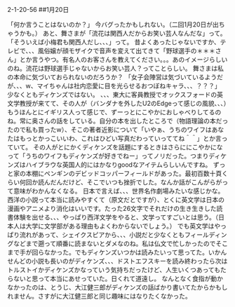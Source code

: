 2-1-20-56
##1月20日
<!-- 56 -->
 「何か言うことはないのか？」
 今バグったかもしれない。（二回1月20日が出ちゃうかも。）
 あと、舞さまが「流花は関西人だからお笑い芸人なんだな」って。「そういえば小梅君も関西人だし、、、」って。
 昔よくあったじゃないですか、テレビで、、、風俗嬢が顔モザイクで音声を変えて出てきて「野球選手の＊＊＊さん」とか言うやつ。有名人のお客さんを教えてください。。。あのイメージらしいのね。流花は野球選手じゃないからお笑い芸人？ってことらしい。
 舞さまは私の本命に気づいておられないのだろうか？
 「女子会陣営は気づいているようだが、、、w、マイちゃんは社内恋愛に目を光らせるおつぼねキャラ、、、？？？」
 少なくともディケンズではない。
 、、、東大に客員教授でオックスフォードの英文学教授が来てて、その人が（バンダナを外したU2のEdgeって感じの風貌、、、）もうほんとにイギリス人って感じで、ずーっとにこやかにおしゃべりしてるのね。常に奥さんの話をしている。自分の本を出したところで（物語理論の本だったので私も買ったw）、そこの著者近影について「いやぁ、うちのワイフはあなたはもっとかっこいいわ、これはひどい写真だわっていっててね＾＾」とか言っていて。
 その人がとにかくディケンズを話題にするときはさらににこやかになって「うちのワイフもディケンズが好きでねー」ってノリだった。つまりディケンズはハイブラウな英国人的にはかなりgoodなアイテムらしいんですね。
 ずっと家の本棚にペンギンのデビッドコッパーフィールドがあった。最初百数十頁くらい何回か読んだんだけど、そこでいつも挫折でした。なんか話がこんがらがって意味がわかんなくなる。
 日本で言えば、、、世界名作劇場みたいな感じかな。西洋の小説って本当に読みやすくて（原文だとですが）、とくに英文学は日本の漫画やアニメより消化はいいです。たった26文字でそれだけの生き生きした読書体験を出せる、、、やっぱり西洋文学をやると、文学ってすごいとは思う。（日本人は大学に文学部がある理由もよくわからないでしょう。）
 でも英文学はやっぱり流れがあって、シェイクスピアから、、、小説だと少なくともフィールディングなどまで遡って順番に読まないとダメなのね。私は仏文で忙しかったのでそこまで手が回らなかった。でもディケンズいつかは読みたいって思ってた。いかんせんどの小説も長いのがディケンズ、、、ドストエフスキーを読み終わったら次はトルストイかディケンズかなっていう気持ちだったけど、人生いくつあってもたらないと思って本当にあせっていた。日くれて道遠し。
 なんとなく食指が動かなかったのは、とうじ、大江健三郎がディケンズの話ばかり書いてたからかもしれません。さすがに大江健三郎と同じ趣味にはなりたくなかった。


